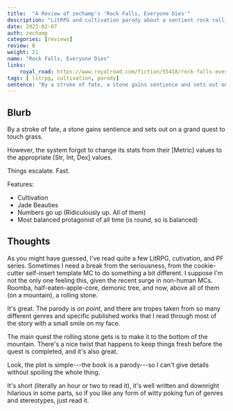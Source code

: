 ```yaml
---
title:  "A Review of zechamp's 'Rock Falls, Everyone Dies'"
description: "LitRPG and cultivation parody about a sentient rock rolling down a mountain."
date: 2023-02-07
auth: zechamp
categories: [reviews]
review: B
weight: 21
name: "Rock Falls, Everyone Dies"
links:
    royal_road: https://www.royalroad.com/fiction/55418/rock-falls-everyone-dies
tags: [ litrpg, cultivation, parody]
sentence: "By a stroke of fate, a stone gains sentience and sets out on a grand quest to touch grass."
---
```


## Blurb

By a stroke of fate, a stone gains sentience and sets out on a grand quest to touch grass. 

However, the system forgot to change its stats from their \[Metric\] values to the appropriate \[Str, Int, Dex\] values.

Things escalate. Fast. 

Features:
- Cultivation 
- Jade Beauties
- Numbers go up (Ridiculously up. All of them)
- Most balanced protagonist of all time (is round, so is balanced)

## Thoughts

As you might have guessed, I've read quite a few LitRPG, cutivation, and PF series. Sometimes I need a break from the seriousness, from the cookie-cutter self-insert template MC to do something a bit different. I suppose I'm not the only one feeling this, given the recent surge in non-human MCs. Roomba, half-eaten-apple-core, demonic tree, and now, above all of them (on a mountain), a rolling stone.

It's great. The parody is *on point*, and there are tropes taken from so many different genres and specific published works that I read through most of the story with a small smile on my face.

The main quest the rolling stone gets is to make it to the bottom of the mountain. There's a nice twist that happens to keep things fresh before the quest is completed, and it's also great.

Look, the plot is simple---the book is a parody---so I can't give details without spoiling the whole thing.

It's short (literally an hour or two to read it), it's well written and downright hilarious in some parts, so if you like any form of witty poking fun of genres and stereotypes, just read it.

